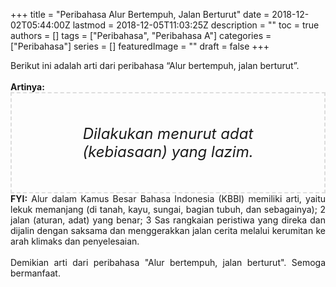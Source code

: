 +++
title = "Peribahasa Alur Bertempuh, Jalan Berturut"
date = 2018-12-02T05:44:00Z
lastmod = 2018-12-05T11:03:25Z
description = ""
toc = true
authors = []
tags = ["Peribahasa", "Peribahasa A"]
categories = ["Peribahasa"]
series = []
featuredImage = ""
draft = false
+++

<div dir="ltr" style="text-align: left;" trbidi="on"><div style="text-align: justify;">Berikut ini adalah arti dari peribahasa “Alur bertempuh, jalan berturut”.</div><br /><div style="text-align: justify;"><b>Artinya:</b></div><div style="border: 2px dashed #ddd; font-size: 24px; height: auto; margin: 0 auto; padding: 50px; text-align: center; width: auto;"><i>Dilakukan menurut adat (kebiasaan) yang lazim.</i></div><div style="text-align: justify;"><b>FYI:</b> Alur dalam Kamus Besar Bahasa Indonesia (KBBI) memiliki arti, yaitu lekuk memanjang (di tanah, kayu, sungai, bagian tubuh, dan sebagainya); 2 jalan (aturan, adat) yang benar; 3 Sas rangkaian peristiwa yang direka dan dijalin dengan saksama dan menggerakkan jalan cerita melalui kerumitan ke arah klimaks dan penyelesaian.<br /><br /></div><div style="text-align: justify;">Demikian arti dari peribahasa "Alur bertempuh, jalan berturut". Semoga bermanfaat. </div></div>
